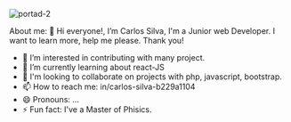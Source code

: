 ![portad-2](https://github.com/user-attachments/assets/c4956497-4d54-476b-846c-682f10daf11c)

About me:
👋 Hi everyone!, I’m Carlos Silva, I'm a Junior web Developer. I want to learn more, help me please. Thank you!
- 👀 I’m interested in contributing with many project.
- 🌱 I’m currently learning about react-JS
- 💞️ I'm looking to collaborate on projects with php, javascript, bootstrap.
- 📫 How to reach me: in/carlos-silva-b229a1104
- 😄 Pronouns: ...
- ⚡ Fun fact: I've a Master of Phisics.

<!---
cas772/cas772 is a ✨ special ✨ repository because its `README.md` (this file) appears on your GitHub profile.
You can click the Preview link to take a look at your changes.
--->
